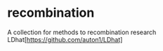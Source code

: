 # recombination
A collection for methods to recombination research
LDhat[https://github.com/auton1/LDhat]
